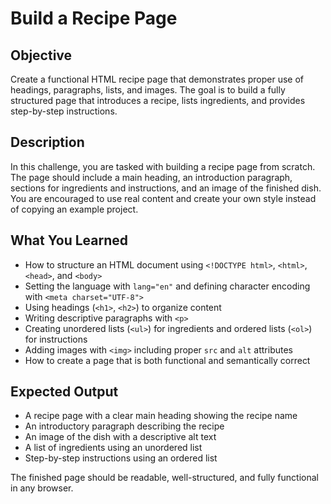 # Build a Recipe Page

## Objective

Create a functional HTML recipe page that demonstrates proper use of headings, paragraphs, lists, and images. The goal is to build a fully structured page that introduces a recipe, lists ingredients, and provides step-by-step instructions.

## Description

In this challenge, you are tasked with building a recipe page from scratch. The page should include a main heading, an introduction paragraph, sections for ingredients and instructions, and an image of the finished dish. You are encouraged to use real content and create your own style instead of copying an example project.

## What You Learned

* How to structure an HTML document using `<!DOCTYPE html>`, `<html>`, `<head>`, and `<body>`
* Setting the language with `lang="en"` and defining character encoding with `<meta charset="UTF-8">`
* Using headings (`<h1>`, `<h2>`) to organize content
* Writing descriptive paragraphs with `<p>`
* Creating unordered lists (`<ul>`) for ingredients and ordered lists (`<ol>`) for instructions
* Adding images with `<img>` including proper `src` and `alt` attributes
* How to create a page that is both functional and semantically correct

## Expected Output

* A recipe page with a clear main heading showing the recipe name
* An introductory paragraph describing the recipe
* An image of the dish with a descriptive alt text
* A list of ingredients using an unordered list
* Step-by-step instructions using an ordered list

The finished page should be readable, well-structured, and fully functional in any browser.

